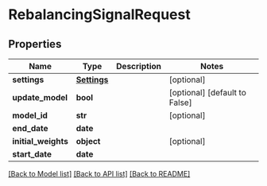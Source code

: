 # RebalancingSignalRequest

## Properties
Name | Type | Description | Notes
------------ | ------------- | ------------- | -------------
**settings** | [**Settings**](Settings.md) |  | [optional] 
**update_model** | **bool** |  | [optional] [default to False]
**model_id** | **str** |  | [optional] 
**end_date** | **date** |  | 
**initial_weights** | **object** |  | [optional] 
**start_date** | **date** |  | 

[[Back to Model list]](../README.md#documentation-for-models) [[Back to API list]](../README.md#documentation-for-api-endpoints) [[Back to README]](../README.md)



